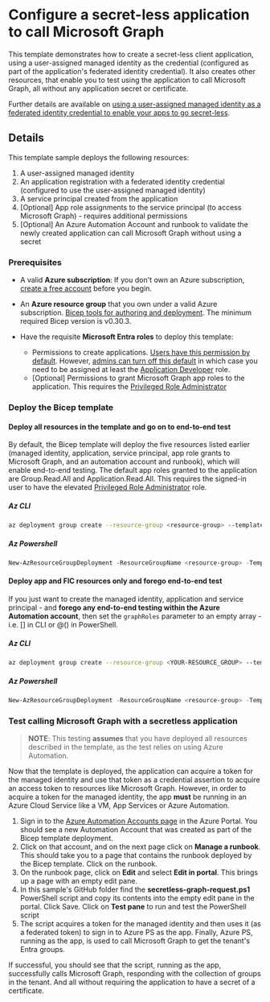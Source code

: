 # Configure a secret-less application to call Microsoft Graph

This template demonstrates how to create a secret-less client application, using a user-assigned managed identity
as the credential (configured as part of the application's federated identity credential).
It also creates other resources, that enable you to test using the application to call Microsoft Graph, all without
any application secret or certificate.

Further details are available on [using a user-assigned managed identity as a federated identity credential to enable your apps
to go secret-less][msi-as-fic].

## Details

This template sample deploys the following resources:

1. A user-assigned managed identity
2. An application registration with a federated identity credential (configured to use the user-assigned managed identity)
3. A service principal created from the application
4. \[Optional\] App role assignments to the service principal (to access Microsoft Graph) - requires additional permissions
5. \[Optional\] An Azure Automation Account and runbook to validate the newly created application can call Microsoft Graph without using a secret

### Prerequisites

* A valid **Azure subscription**: If you don't own an Azure subscription, [create a free account](https://azure.microsoft.com/free/) before you begin.
* An **Azure resource group** that you own under a valid Azure subscription.
[Bicep tools for authoring and deployment](https://learn.microsoft.com/graph/templates/quickstart-install-bicep-tools). The minimum required Bicep version is v0.30.3.
* Have the requisite **Microsoft Entra roles** to deploy this template:

  * Permissions to create applications. [Users have this permission by default](https://learn.microsoft.com/entra/fundamentals/users-default-permissions#compare-member-and-guest-default-permissions). However, [admins can turn off this default](https://learn.microsoft.com/entra/fundamentals/users-default-permissions#restrict-member-users-default-permissions) in which case you need to be assigned at least the [Application Developer](https://learn.microsoft.com/entra/identity/role-based-access-control/permissions-reference#application-developer) role.
  * \[Optional\] Permissions to grant Microsoft Graph app roles to the application. This requires the [Privileged Role Administrator][priv-role-admin]

### Deploy the Bicep template

#### Deploy all resources in the template and go on to end-to-end test

By default, the Bicep template will deploy the five resources listed earlier (managed identity, application, service principal, app role grants to Microsoft Graph, and an automation account and runbook), which will enable end-to-end testing. The default app roles granted to the application are Group.Read.All and Application.Read.All. This requires the signed-in user to have the elevated [Privileged Role Administrator][priv-role-admin] role.

##### Az CLI

```sh
az deployment group create --resource-group <resource-group> --template-file main.bicep
```

##### Az Powershell

```powershell
New-AzResourceGroupDeployment -ResourceGroupName <resource-group> -TemplateFile .\main.bicep
```

#### Deploy app and FIC resources only and forego end-to-end test

If you just want to create the managed identity, application and service principal - and **forego any end-to-end testing within the Azure Automation account**, then set the `graphRoles` parameter to an empty array - i.e. [] in CLI or @() in PowerShell.

##### Az CLI

```sh
az deployment group create --resource-group <YOUR-RESOURCE_GROUP> --template-file main.bicep --parameters graphRoles=[]
```

##### Az Powershell

```powershell
New-AzResourceGroupDeployment -ResourceGroupName <resource-group> -TemplateFile .\main.bicep -graphRoles @()
```

### Test calling Microsoft Graph with a secretless application

>**NOTE**: This testing **assumes** that you have deployed all resources described in the template, as the test relies on using Azure Automation.

Now that the template is deployed, the application can acquire a token for the managed identity and use that token as a credential assertion to acquire an access token to resources like Microsoft Graph. However, in order to acquire a token for the managed identity, the app **must** be running in an Azure Cloud Service like a VM, App Services or Azure Automation.

1. Sign in to the [Azure Automation Accounts page][auto-accounts] in the Azure Portal. You should see a new Automation Account that was created as part of
the Bicep template deployment.
2. Click on that account, and on the next page click on **Manage a runbook**.  This should take you to a page that contains the runbook deployed by the Bicep template. Click on the runbook.
3. On the runbook page, click on **Edit** and select **Edit in portal**. This brings up a page with an empty edit pane.
4. In this sample's GitHub folder find the **secretless-graph-request.ps1** PowerShell script and copy its contents into the empty edit pane in the portal.  Click Save. Click on **Test pane** to run and test the PowerShell script
5. The script acquires a token for the managed identity and then uses it (as a federated token) to sign in to Azure PS as the app. Finally, Azure PS, running as the app, is used to call Microsoft Graph to get the tenant's Entra groups.

If successful, you should see that the script, running as the app, successfully calls Microsoft Graph, responding with the collection of groups in the tenant.  And all without requiring the application to have a secret of a certificate.

[msi-as-fic]:https://learn.microsoft.com/entra/workload-id/workload-identity-federation-config-app-trust-managed-identity?tabs=microsoft-entra-admin-center
[priv-role-admin]:https://learn.microsoft.com/entra/identity/role-based-access-control/permissions-reference#privileged-role-administrator
[az-portal]:https://portal.azure.com
[auto-accounts]:https://portal.azure.com/#view/HubsExtension/BrowseResource/resourceType/Microsoft.Automation%2FAutomationAccounts